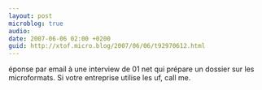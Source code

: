 ```yaml
---
layout: post
microblog: true
audio: 
date: 2007-06-06 02:00 +0200
guid: http://xtof.micro.blog/2007/06/06/t92970612.html
---
```

éponse par email à une interview de 01 net qui prépare un dossier sur les microformats. Si votre entreprise utilise les uf, call me.
